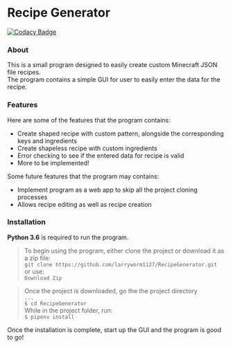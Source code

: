# Recipe Generator
[![Codacy Badge](https://api.codacy.com/project/badge/Grade/df81ed1cc0f24478bfec594fcb4a7b96)](https://www.codacy.com/app/larryworm1127/RecipeGenerator?utm_source=github.com&amp;utm_medium=referral&amp;utm_content=larryworm1127/RecipeGenerator&amp;utm_campaign=Badge_Grade)

### About
This is a small program designed to easily create custom Minecraft JSON file recipes. \
The program contains a simple GUI for user to easily enter the data for the recipe.

### Features
Here are some of the features that the program contains:
- Create shaped recipe with custom pattern, alongside the corresponding keys and ingredients
- Create shapeless recipe with custom ingredients
- Error checking to see if the entered data for recipe is valid
- More to be implemented!

Some future features that the program may contains:
- Implement program as a web app to skip all the project cloning processes
- Allows recipe editing as well as recipe creation

### Installation
**Python 3.6** is required to run the program.
> To begin using the program, either clone the project or download it as a zip file: \
> ```git clone https://github.com/larryworm1127/RecipeGenerator.git``` \
> or use: \
> ```Download Zip```

> Once the project is downloaded, go the the project directory \
> ```...``` \
> ```$ cd RecipeGenerator``` \
> While in the project folder, run: \
> ```$ pipenv install```

Once the installation is complete, start up the GUI and the program is good to go!